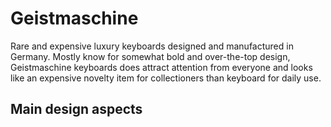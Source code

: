 # Geistmaschine

Rare and expensive luxury keyboards designed and manufactured in Germany. Mostly know for somewhat bold and over-the-top design, Geistmaschine keyboards does attract attention from everyone and looks like an expensive novelty item for collectioners than keyboard for daily use.

## Main design aspects
